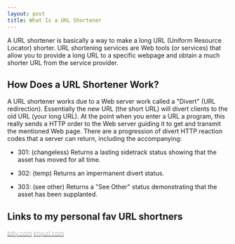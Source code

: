 ```yaml
---
layout: post
title: What Is a URL Shortener
---
```

A URL shortener is basically a way to make a long URL (Uniform Resource Locator) shorter.  URL shortening services are Web tools (or services) that allow you to provide a long URL to a specific webpage and obtain a much shorter URL from the service provider.

<h2>How Does a URL Shortener Work?</h2>

A URL shortener works due to a Web server work called a "Divert" (URL redirection). Essentially the new URL (the short URL) will divert clients to the old URL (your long URL). At the point when you enter a URL a program, this really sends a HTTP order to the Web server guiding it to get and transmit the mentioned Web page. There are a progression of divert HTTP reaction codes that a server can return, including the accompanying: 

- 301: (changeless) Returns a lasting sidetrack status showing that the asset has moved for all 	time. 

- 302: (temp) Returns an impermanent divert status. 

- 303: (see other) Returns a "See Other" status demonstrating that the asset has been supplanted.

<h2>Links to my personal fav URL shortners</h2>

<a style="font-weight: 30" href="https://bitly.com/">bitly.com</a>
<a style="font-weight: 30" href="https://tinyurl.com/">tinyurl.com</a>

